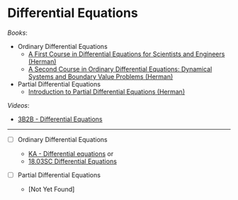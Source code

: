 # Differential Equations

_Books_:

- Ordinary Differential Equations
  - [A First Course in Differential Equations for Scientists and Engineers (Herman)](<https://math.libretexts.org/Bookshelves/Differential_Equations/A_First_Course_in_Differential_Equations_for_Scientists_and_Engineers_(Herman)>)
  - [A Second Course in Ordinary Differential Equations: Dynamical Systems and Boundary Value Problems (Herman)](<https://math.libretexts.org/Bookshelves/Differential_Equations/A_Second_Course_in_Ordinary_Differential_Equations%3A_Dynamical_Systems_and_Boundary_Value_Problems_(Herman)>)
- Partial Differential Equations
  - [Introduction to Partial Differential Equations (Herman)](<https://math.libretexts.org/Bookshelves/Differential_Equations/Introduction_to_Partial_Differential_Equations_(Herman)>)

_Videos_:

  - [3B2B - Differential Equations](https://www.4blue1brown.com/topics/differential-equations)

---

- [ ] Ordinary Differential Equations

  - [KA - Differential equations](https://www.khanacademy.org/math/differential-equations)
    or
  - [18.03SC Differential Equations](https://ocw.mit.edu/courses/18-03sc-differential-equations-fall-2011/)

- [ ] Partial Differential Equations
  - [Not Yet Found]

